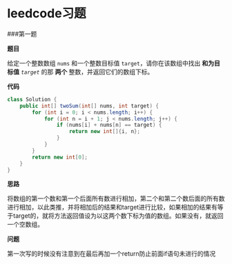 # leedcode习题

###第一题

**题目**

给定一个整数数组 `nums` 和一个整数目标值 `target`，请你在该数组中找出 **和为目标值** *`target`* 的那 **两个** 整数，并返回它们的数组下标。

**代码**

~~~java
class Solution {
    public int[] twoSum(int[] nums, int target) {
        for (int i = 0; i < nums.length; i++) {
            for (int n = i + 1; j < nums.length; j++) {
                if (nums[i] + nums[n] == target) {
                    return new int[]{i, n};
                }
            }
        }
        return new int[0];
    }
}
~~~

**思路**

将数组的第一个数和第一个后面所有数进行相加，第二个和第二个数后面的所有数进行相加，以此类推，并将相加后的结果和target进行比较，如果相加的结果有等于target的，就将方法返回值设为以这两个数下标为值的数组。如果没有，就返回一个空数组。

**问题**

第一次写的时候没有注意到在最后再加一个return防止前面if语句未进行的情况